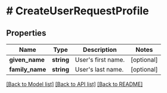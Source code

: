 # # CreateUserRequestProfile

## Properties

Name | Type | Description | Notes
------------ | ------------- | ------------- | -------------
**given_name** | **string** | User&#39;s first name. | [optional]
**family_name** | **string** | User&#39;s last name. | [optional]

[[Back to Model list]](../../README.md#models) [[Back to API list]](../../README.md#endpoints) [[Back to README]](../../README.md)
